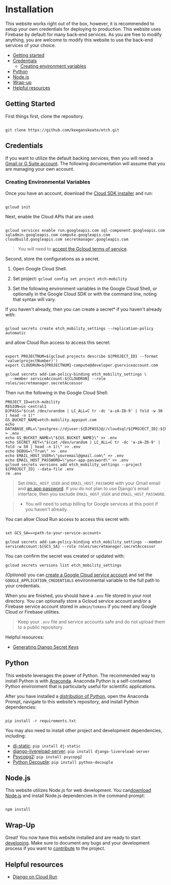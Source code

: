 # Installation

This website works right out of the box, however, it is recommended to setup your own credentials for deploying to production. This website uses Firebase by default for many back-end services. As you are free to modify anything, you are welcome to modify this website to use the back-end services of your choice.

* [Getting started](#getting-started)
* [Credentials](#credentials)
  - [Creating environment variables](#creating-environment-variables)
* [Python](#python)
* [Node.js](#node-js)
* [Wrap-up](#wrap-up)
* [Helpful resources](#helpful-resources)


## Getting Started<a name="getting-started"></a>

First things first, clone the repository.


```shell

git clone https://github.com/keeganskeate/etch.git

```

## Credentials<a name="credentials"></a>

If you want to utilize the default backing services, then you will need a [Gmail or G Suite account](https://accounts.google.com/SignUp). The following documentation will assume that you are managing your own account.


### Creating Environmental Variables<a name="creating-environment-variables"></a>

Once you have an account, download the [Cloud SDK installer](https://dl.google.com/dl/cloudsdk/channels/rapid/GoogleCloudSDKInstaller.exe) and run:

```shell

gcloud init

```

Next, enable the Cloud APIs that are used:

```shell

gcloud services enable run.googleapis.com sql-component.googleapis.com sqladmin.googleapis.com compute.googleapis.com cloudbuild.googleapis.com secretmanager.googleapis.com

```

> You will need to [accept the Gcloud terms of service](https://console.developers.google.com/terms/cloud).

Second, store the configurations as a secret.

1. Open Google Cloud Shell.

2. Set project: `gcloud config set project etch-mobility`

3. Set the following environment variables in the Google Cloud Shell, or optionally in the Google Cloud SDK or with the command line, noting that syntax will vary.

If you haven't already, then you can create a secret* if you haven't already with:

```shell

gcloud secrets create etch_mobility_settings --replication-policy automatic

```

and allow Cloud Run access to access this secret:

```shell

export PROJECTNUM=$(gcloud projects describe ${PROJECT_ID} --format 'value(projectNumber)')
export CLOUDRUN=${PROJECTNUM}-compute@developer.gserviceaccount.com

gcloud secrets add-iam-policy-binding etch_mobility_settings \
  --member serviceAccount:${CLOUDRUN} --role roles/secretmanager.secretAccessor

```

Then run the following in the Google Cloud Shell:

```shell
PROJECT_ID=etch-mobility
REGION=us-central1
DJPASS="$(cat /dev/urandom | LC_ALL=C tr -dc 'a-zA-Z0-9' | fold -w 30 | head -n 1)"
GS_BUCKET_NAME=etch-mobility.appspot.com
echo DATABASE_URL=\"postgres://djuser:${DJPASS}@//cloudsql/${PROJECT_ID}:${REGION}:myinstance/mydatabase\" > .env
echo GS_BUCKET_NAME=\"${GS_BUCKET_NAME}\" >> .env
echo SECRET_KEY=\"$(cat /dev/urandom | LC_ALL=C tr -dc 'a-zA-Z0-9' | fold -w 50 | head -n 1)\" >> .env
echo DEBUG=\"True\" >> .env
echo EMAIL_HOST_USER=\"youremail@gmail.com\" >> .env
echo EMAIL_HOST_PASSWORD=\"your-app-password\" >> .env
gcloud secrets versions add etch_mobility_settings --project ${PROJECT_ID} --data-file .env
rm .env

```

> Set `EMAIL_HOST_USER` and `EMAIL_HOST_PASSWORD` with your Gmail email and [an app password](https://dev.to/abderrahmanemustapha/how-to-send-email-with-django-and-gmail-in-production-the-right-way-24ab). If you do not plan to use Django's email interface, then you exclude `EMAIL_HOST_USER` and `EMAIL_HOST_PASSWORD`.

> * You will need to setup billing for Google services at this point if you haven't already.

You can allow Cloud Run access to access this secret with:

```shell

set GCS_SA==<path-to-your-service-account>

gcloud secrets add-iam-policy-binding etch_mobility_settings --member serviceAccount:${GCS_SA} --role roles/secretmanager.secretAccessor

```

You can confirm the secret was created or updated with:

```
gcloud secrets versions list etch_mobility_settings

```

*(Optional)* you can [create a Google Cloud service account](https://cloud.google.com/docs/authentication/getting-started) and set the `GOOGLE_APPLICATION_CREDENTIALS` environmental variable to the full path to your credentials.

When you are finished, you should have a `.env` file stored in your root directory. You can optionally store a Gcloud service account and/or a Firebase service account stored in `admin/tokens` if you need any Google Cloud or Firebase utilities.

> Keep your `.env` file and service accounts safe and do not upload them to a public repository.

Helpful resources:

* [Generating Django Secret Keys](https://stackoverflow.com/questions/4664724/distributing-django-projects-with-unique-secret-keys)


## Python<a name="python"></a>

This website leverages the power of Python. The recommended way to install Python is with [Anaconda](https://www.anaconda.com/products/individual/get-started-commercial-edition-1). Anaconda Python is a self-contained Python environment that is particularly useful for scientific applications.

After you have installed a [distribution of Python](https://docs.conda.io/en/latest/miniconda.html), open the Anaconda Prompt, navigate to this website's repository, and install Python dependencies:

```shell

pip install -r requirements.txt

```

You may also need to install other project and development dependencies, including:

* [dj-static](https://github.com/heroku-python/dj-static): `pip install dj-static`
* [django-livereload-server](https://github.com/tjwalch/django-livereload-server): `pip install django-livereload-server`
* [Psycopg2](https://www.psycopg.org/install/): `pip install psycopg2`
* [Python Decouple](https://pypi.org/project/python-decouple/): `pip install python-decouple`


## Node.js<a name="node-js"></a>

This website utilizes Node.js for web development. You can[download Node.js](https://nodejs.org/en/download/) and install Node.js dependencies in the command prompt:

```shell

npm install

```


## Wrap-Up<a name="wrap-up"></a>

Great! You now have this website installed and are ready to start [developing](development.md). Make sure to document any bugs and your development process if you want to [contribute](contributing.md) to the project.


## Helpful resources<a name="helpful-resources"></a>

* [Django on Cloud Run](https://codelabs.developers.google.com/codelabs/cloud-run-django/index.html)

